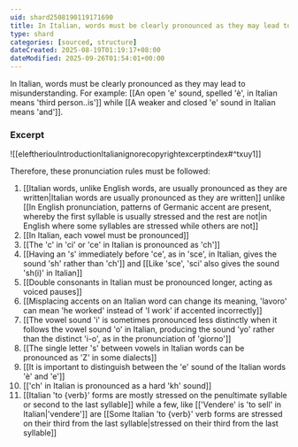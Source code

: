 ```yaml
---
uid: shard2508190119171690
title: In Italian, words must be clearly pronounced as they may lead to misunderstanding
type: shard
categories: [sourced, structure]
dateCreated: 2025-08-19T01:19:17+08:00
dateModified: 2025-09-26T01:54:01+00:00
---
```

In Italian, words must be clearly pronounced as they may lead to misunderstanding. For example: [[An open 'e' sound, spelled 'è', in Italian means 'third person..is']] while [[A weaker and closed 'e' sound in Italian means 'and']]. 

### Excerpt
![[eleftheriouIntroductionItalianignorecopyrightexcerptindex#^txuy1]]

Therefore, these pronunciation rules must be followed:
1. [[Italian words, unlike English words, are usually pronounced as they are written|Italian words are usually pronounced as they are written]] unlike [[In English pronunciation, patterns of Germanic accent are present, whereby the first syllable is usually stressed and the rest are not|in English where some syllables are stressed while others are not]]
2. [[In Italian, each vowel must be pronounced]]
3. [[The 'c' in 'ci' or 'ce' in Italian is pronounced as 'ch']]
4. [[Having an 's' immediately before 'ce', as in 'sce', in Italian, gives the sound 'sh' rather than 'ch']] and [[Like 'sce', 'sci' also gives the sound 'sh(i)' in Italian]]
5. [[Double consonants in Italian must be pronounced longer, acting as voiced pauses]]
6. [[Misplacing accents on an Italian word can change its meaning, 'lavoro' can mean 'he worked' instead of 'I work' if accented incorrectly]]
7. [[The vowel sound 'i' is sometimes pronounced less distinctly when it follows the vowel sound 'o' in Italian, producing the sound 'yo' rather than the distinct 'i-o', as in the pronunciation of 'giorno']]
8. [[The single letter 's' between vowels in Italian words can be pronounced as 'Z' in some dialects]]
9. [[It is important to distinguish between the 'e' sound of the Italian words 'è' and 'e']]
10. [['ch' in Italian is pronounced as a hard 'kh' sound]]
11. [[Italian 'to {verb}' forms are mostly stressed on the penultimate syllable or second to the last syllable]] while a few, like [['Vendere' is 'to sell' in Italian|'vendere']] are [[Some Italian 'to {verb}' verb forms are stressed on their third from the last syllable|stressed on their third from the last syllable]] 
